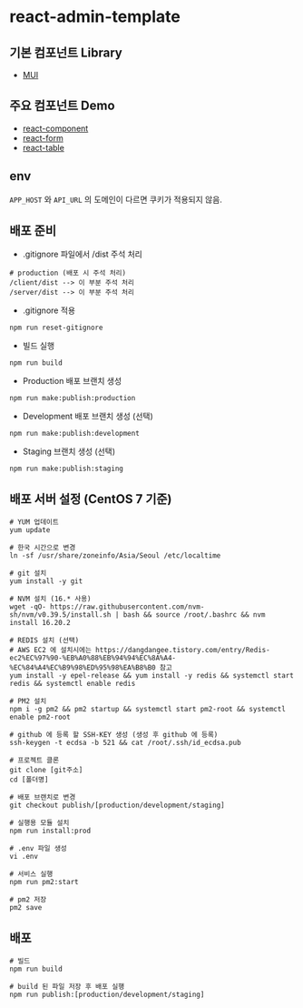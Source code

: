 # react-admin-template

## 기본 컴포넌트 Library

- [MUI](https://mui.com/)

## 주요 컴포넌트 Demo

- [react-component](https://parkdigy.github.io/react-component/)
- [react-form](https://parkdigy.github.io/react-form/)
- [react-table](https://parkdigy.github.io/react-table/)

## env
`APP_HOST` 와 `API_URL` 의 도메인이 다르면 쿠키가 적용되지 않음.

## 배포 준비
- .gitignore 파일에서 /dist 주석 처리
```
# production (배포 시 주석 처리)
/client/dist --> 이 부분 주석 처리
/server/dist --> 이 부분 주석 처리
```

- .gitignore 적용
```shell
npm run reset-gitignore
```

- 빌드 실행
```shell
npm run build
```

- Production 배포 브랜치 생성
```shell
npm run make:publish:production
```

- Development 배포 브랜치 생성 (선택)
```shell
npm run make:publish:development
```

- Staging 브랜치 생성 (선택)
```shell
npm run make:publish:staging
```

## 배포 서버 설정 (CentOS 7 기준)
```shell
# YUM 업데이트
yum update

# 한국 시간으로 변경
ln -sf /usr/share/zoneinfo/Asia/Seoul /etc/localtime

# git 설치
yum install -y git

# NVM 설치 (16.* 사용)
wget -qO- https://raw.githubusercontent.com/nvm-sh/nvm/v0.39.5/install.sh | bash && source /root/.bashrc && nvm install 16.20.2 

# REDIS 설치 (선택)
# AWS EC2 에 설치시에는 https://dangdangee.tistory.com/entry/Redis-ec2%EC%97%90-%EB%A0%88%EB%94%94%EC%8A%A4-%EC%84%A4%EC%B9%98%ED%95%98%EA%B8%B0 참고
yum install -y epel-release && yum install -y redis && systemctl start redis && systemctl enable redis 

# PM2 설치
npm i -g pm2 && pm2 startup && systemctl start pm2-root && systemctl enable pm2-root

# github 에 등록 할 SSH-KEY 생성 (생성 후 github 에 등록)
ssh-keygen -t ecdsa -b 521 && cat /root/.ssh/id_ecdsa.pub

# 프로젝트 클론
git clone [git주소]
cd [폴더명]

# 배포 브랜치로 변경
git checkout publish/[production/development/staging]

# 실행용 모듈 설치
npm run install:prod

# .env 파일 생성
vi .env

# 서비스 실행
npm run pm2:start

# pm2 저장
pm2 save
```

## 배포
```shell
# 빌드
npm run build

# build 된 파일 저장 후 배포 실행
npm run publish:[production/development/staging]
```
